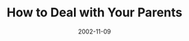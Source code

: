 ---
layout: music 
title: "How to Deal with Your Parents"
series: "Do It Yourself"
date: 2002-11-09 
description: "Explore our critical ''do it yourself'' project called family."
audio: "http://s3.amazonaws.com/crossroadsaudiomessages/Deal+With+Your+Par2.mp3"
audio-duration: "42:03"
src: "http://www.crossroads.net/players/media/mediumHz/bigscreen.diy.jpg"
---